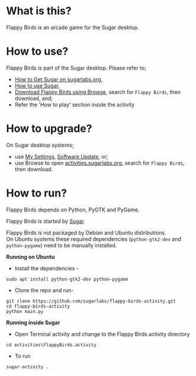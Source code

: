 What is this?
=============

Flappy Birds is an arcade game for the Sugar desktop.

How to use?
===========

Flappy Birds is part of the Sugar desktop.  Please refer to;

* [How to Get Sugar on sugarlabs.org](https://sugarlabs.org/),
* [How to use Sugar](https://help.sugarlabs.org/),
* [Download Flappy Birds using Browse](https://activities.sugarlabs.org/), search for `Flappy Birds`, then download, and;
* Refer the 'How to play' section inside the activity

How to upgrade?
===============

On Sugar desktop systems;
* use [My Settings](https://help.sugarlabs.org/en/my_settings.html), [Software Update](https://help.sugarlabs.org/en/my_settings.html#software-update), or;
* use Browse to open [activities.sugarlabs.org](https://activities.sugarlabs.org/), search for `Flappy Birds`, then download.

How to run?
=================

Flappy Birds depends on Python, PyGTK and PyGame.

Flappy Birds is started by [Sugar](https://github.com/sugarlabs/sugar).

Flappy Birds is not packaged by Debian and Ubuntu distributions.  
On Ubuntu systems these required dependencies (`python-gtk2-dev` and
`python-pygame`) need to be manually installed.


**Running on Ubuntu**
- Install the dependencies - 
```
sudo apt install python-gtk2-dev python-pygame
```

- Clone the repo and run-
```
git clone https://github.com/sugarlabs/flappy-birds-activity.git
cd flappy-birds-activity
python main.py
```

**Running inside Sugar**

- Open Terminal activity and change to the Flappy Birds activity directory
```
cd activities\FlappyBirds.activity
```
- To run
```
sugar-activity .
```
